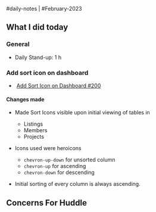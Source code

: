 #daily-notes | #February-2023

## What I did today

### General

- Daily Stand-up: 1 h

### Add sort icon on dashboard

-    [Add Sort Icon on Dashboard #200](https://github.com/resonate-dev/saturn/issues/200)

#### Changes made

- Made Sort Icons visible upon initial viewing of tables in
  - Listings
  - Members
  - Projects
- Icons used were heroicons
  - `chevron-up-down` for unsorted column
  - `chevron-up` for ascending
  - `chevron-down` for descending

- Initial sorting of every column is always ascending.


## Concerns For Huddle

